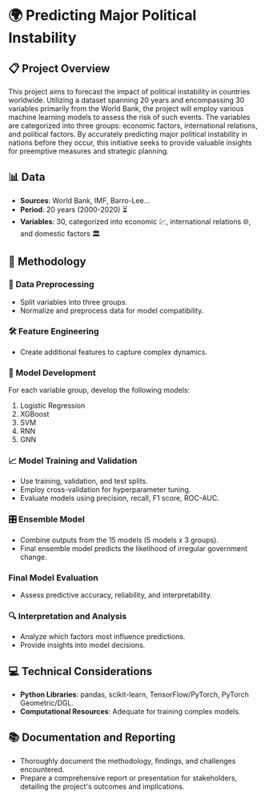 # 🌍 Predicting Major Political Instability

## 📋 Project Overview
This project aims to forecast the impact of political instability in countries worldwide. Utilizing a dataset spanning 20 years and encompassing 30 variables primarily from the World Bank, the project will employ various machine learning models to assess the risk of such events. The variables are categorized into three groups: economic factors, international relations, and political factors. By accurately predicting major political instability in nations before they occur, this initiative seeks to provide valuable insights for preemptive measures and strategic planning.

## 📊 Data
- **Sources**: World Bank, IMF, Barro-Lee...
- **Period**: 20 years (2000-2020) ⏳
- **Variables**: 30, categorized into economic 💹, international relations 🌐, and domestic factors 🏛️

## 🔬 Methodology

### 🔄 Data Preprocessing
- Split variables into three groups.
- Normalize and preprocess data for model compatibility.

### 🛠 Feature Engineering
- Create additional features to capture complex dynamics.

### 🤖 Model Development
For each variable group, develop the following models:
1. Logistic Regression
2. XGBoost
3. SVM
4. RNN
5. GNN

### 📈 Model Training and Validation
- Use training, validation, and test splits.
- Employ cross-validation for hyperparameter tuning.
- Evaluate models using precision, recall, F1 score, ROC-AUC.

### 🎛 Ensemble Model
- Combine outputs from the 15 models (5 models x 3 groups).
- Final ensemble model predicts the likelihood of irregular government change.

### Final Model Evaluation
- Assess predictive accuracy, reliability, and interpretability.

### 🔍 Interpretation and Analysis
- Analyze which factors most influence predictions.
- Provide insights into model decisions.

## 💻 Technical Considerations
- **Python Libraries**: pandas, scikit-learn, TensorFlow/PyTorch, PyTorch Geometric/DGL.
- **Computational Resources**: Adequate for training complex models.

## 📚 Documentation and Reporting
- Thoroughly document the methodology, findings, and challenges encountered.
- Prepare a comprehensive report or presentation for stakeholders, detailing the project's outcomes and implications.
